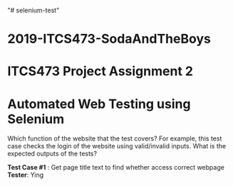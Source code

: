 "# selenium-test" 
# 2019-ITCS473-SodaAndTheBoys
# ITCS473 Project Assignment 2
# Automated Web Testing using Selenium


Which function of the website that the test covers? For example, this test case checks the login of the website using valid/invalid inputs.
What is the expected outputs of the tests?

**Test Case #1** : Get page title text to find whether access correct webpage 
**Tester**: Ying

